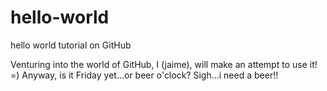 # hello-world
hello world tutorial on GitHub

Venturing into the world of GitHub, I (jaime), will make an attempt to use it! =)
Anyway, is it Friday yet...or beer o'clock?  Sigh...i need a beer!!
